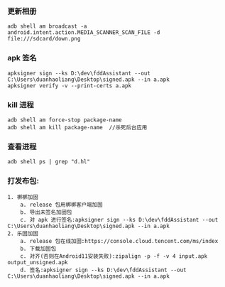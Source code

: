 ### 更新相册
    adb shell am broadcast -a android.intent.action.MEDIA_SCANNER_SCAN_FILE -d file:///sdcard/down.png

### apk 签名
    apksigner sign --ks D:\dev\fddAssistant --out C:\Users\duanhaoliang\Desktop\signed.apk --in a.apk
    apksigner verify -v --print-certs a.apk

### kill 进程
    adb shell am force-stop package-name
    adb shell am kill package-name  //杀死后台应用

### 查看进程
    adb shell ps | grep "d.hl"

### 打发布包:
    1. 梆梆加固
        a. release 包用梆梆客户端加固
        b. 导出未签名加固包
        c. 对 apk 进行签名:apksigner sign --ks D:\dev\fddAssistant --out C:\Users\duanhaoliang\Desktop\signed.apk --in a.apk
    2. 乐固加固
        a. release 包在线加固:https://console.cloud.tencent.com/ms/index
        b. 下载加固包
        c. 对齐(否则在Android11安装失败):zipalign -p -f -v 4 input.apk output_unsigned.apk
        d. 签名:apksigner sign --ks D:\dev\fddAssistant --out C:\Users\duanhaoliang\Desktop\signed.apk --in a.apk